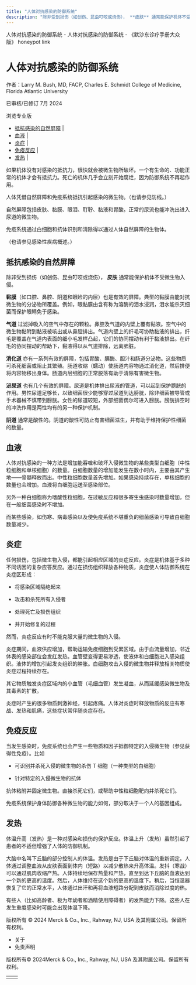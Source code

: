 ```yaml
---
title: "人体对抗感染的防御系统"
description: "除非受到损伤（如创伤、昆虫叮咬或烧伤）， **皮肤** 通常能保护机体不受微生物入侵。"
---
```


﻿人体对抗感染的防御系统 \- 人体对抗感染的防御系统 \- 《默沙东诊疗手册大众版》 honeypot link

# 人体对抗感染的防御系统

作者：Larry M. Bush, MD, FACP, Charles E. Schmidt College of Medicine, Florida Atlantic
University

已审核/已修订 7月 2024

浏览专业版

- [抵抗感染的自然屏障](#抵抗感染的自然屏障_v781418_zh) \|
- [血液](#血液_v781435_zh) \|
- [炎症](#炎症_v781443_zh) \|
- [免疫反应](#免疫反应_v781459_zh) \|
- [发热](#发热_v781468_zh) \|

如果机体没有对感染的抵抗力，很快就会被微生物所破坏。一个有生命的、功能正常的机体才会有抵抗力。死亡的机体几乎会立刻开始腐烂，因为防御系统不再起作用。

人体凭借自然屏障和免疫系统抵抗引起感染的微生物。（也请参见防线。）

自然屏障包括皮肤、黏膜、眼泪、耵聍、黏液和胃酸。正常的尿流也能冲洗出进入尿道的微生物。

免疫系统通过白细胞和抗体识别和清除得以通过人体自然屏障的生物体。

（也请参见感染性疾病概述。）

## 抵抗感染的自然屏障

除非受到损伤（如创伤、昆虫叮咬或烧伤）， **皮肤** 通常能保护机体不受微生物入侵。

**黏膜**（如口腔、鼻腔、阴道和眼睑的内层）也是有效的屏障。典型的黏膜由能对抗微生物的分泌物所覆盖。例如，眼黏膜由含有称为溶酶的泪水浸润，泪水能杀灭细菌而保护眼睛免于感染。

**气道** 过滤掉吸入的空气中存在的颗粒。鼻腔及气道的内壁上覆有黏液。空气中的微生物黏附到黏液被咳出或从鼻腔排出。气道内壁上的纤毛可协助黏液的排出，纤毛是覆盖在气道内表面的细小毛发样凸起，它们的协同摆动有利于黏液排出。在纤毛的协同摆动的帮助下，黏液得以从气道排除，远离肺脏。

**消化道** 亦有一系列有效的屏障，包括胃酸、胰酶、胆汁和肠道分泌物。这些物质可杀死细菌或阻止其繁殖。肠道收缩（蠕动）使肠道内容物通过消化道，然后排便将内容物移出身体。肠道内层细胞的正常脱落有助于清除有害微生物。

**泌尿道** 也有几个有效的屏障。尿道是机体排出尿液的管道，可以起到保护膀胱的作用。男性尿道足够长，以致细菌很少能够穿过尿道到达膀胱，除非细菌被导管或手术器械不慎带到膀胱。女性的尿道较短，外部细菌偶尔可进入膀胱。膀胱排空时的冲洗作用是两性均有的另一种保护机制。

**阴道** 通常是酸性的。阴道的酸性可防止有害细菌滋生，并有助于维持保护性细菌的数量。

## 血液

人体对抗感染的一种方法是增加能吞噬和破坏入侵微生物的某些类型白细胞（中性粒细胞和单核细胞）的数量。白细胞数量的增加能发生在数小时内，主要由其产生地——骨髓释放而出。中性粒细胞数量首先增加。如果感染持续存在，单核细胞的数量也会增加。血液将白细胞运送至感染部位。

另外一种白细胞称为嗜酸性粒细胞，在过敏反应和很多寄生虫感染时数量增加，但在一般细菌感染时不增加。

而某些感染，如伤寒、病毒感染以及使免疫系统不堪重负的细菌感染可导致白细胞数量减少。

## 炎症

任何损伤，包括微生物入侵，都能引起相应区域的炎症反应。炎症是机体基于多种不同诱因的复杂应答反应。通过在损伤组织释放各种物质，炎症使人体防御系统在炎症区形成：

- 将感染区域隔绝起来

- 攻击和杀死所有入侵者

- 处理死亡及损伤组织

- 并开始修复的过程


然而，炎症反应有时不能克服大量的微生物的入侵。

炎症期间，血液供应增加，帮助运输免疫细胞到受累区域。由于血流量增加，邻近体表的感染部位会发红发热。血管壁变得更易渗透，使液体和白细胞进入感染组织。液体的增加引起发炎组织的肿胀。白细胞攻击入侵的微生物并释放相关物质使炎症过程持续存在。

其它物质触发炎症区域内的小血管（毛细血管）发生凝血，从而延缓感染微生物及其毒素的扩散。

炎症时产生的很多物质刺激神经，引起疼痛。人体对炎症时释放物质的反应有寒战、发热和肌痛，这些症状常伴随炎症存在。

## 免疫反应

当发生感染时，免疫系统也会产生一些物质和因子抵御特定的入侵微生物（参见获得性免疫）。比如

- 可识别并杀死入侵的微生物的杀伤 T 细胞（一种类型的白细胞）

- 针对特定的入侵微生物的抗体


抗体粘附并固定微生物。直接杀死它们，或帮助中性粒细胞靶向并杀死它们。

免疫系统保护身体防御各种微生物的能力如何，部分取决于一个人的基因组成。

## 发热

体温升高（发热）是一种对感染和损伤的保护反应。体温上升（发热）虽然引起了患者的不适但增强了人体的防御机制。

大脑中名叫下丘脑的部分控制人的体温。发热是由于下丘脑对体温的重新调定。人体通过调整血液从皮肤表面到体内（短路）以减少散热来升高体温。发抖（寒战）可以通过肌肉收缩产热。人体持续地保存热量和产热，直至到达下丘脑的血液达到一个新的更高的温度。然后，人体维持在这个新的更高的温度下。稍后，当恒温器恢复了它的正常水平，人体通过出汗和再将血液短路分配到皮肤而消除过度的热。

有些人（比如高龄者、极为年幼者和酒精使用障碍者）的发热能力下降。这些人在发生重度感染时可能会出现体温下降。



版权所有 © 2024
Merck & Co., Inc., Rahway, NJ, USA 及其附属公司。保留所有权利。

- 关于
- 免责声明

版权所有© 2024Merck & Co., Inc., Rahway, NJ, USA 及其附属公司。保留所有权利。

|     |     |
| --- | --- |
|  |  |